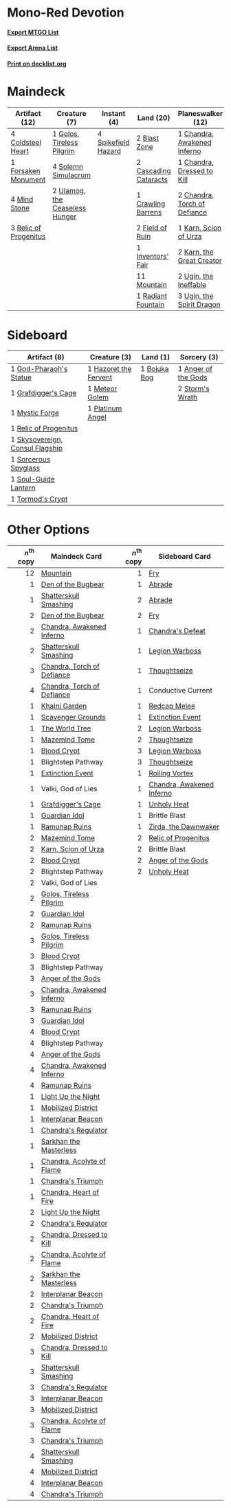 # Mono-Red Devotion

#### [Export MTGO List](../collection/Mono-Red%20Devotion/Mono-Red%20Devotion.txt)
#### [Export Arena List](../collection/Mono-Red%20Devotion/Mono-Red%20Devotion_arena.txt)
#### [Print on decklist.org](http://decklist.org/?deckmain=2%09Anger%20of%20the%20Gods%0A2%09Blast%20Zone%0A2%09Cascading%20Cataracts%0A1%09Chandra,%20Awakened%20Inferno%0A1%09Chandra,%20Dressed%20to%20Kill%0A2%09Chandra,%20Torch%20of%20Defiance%0A4%09Coldsteel%20Heart%0A1%09Crawling%20Barrens%0A2%09Field%20of%20Ruin%0A1%09Forsaken%20Monument%0A1%09Golos,%20Tireless%20Pilgrim%0A1%09Inventors'%20Fair%0A3%09Irencrag%20Feat%0A1%09Karn,%20Scion%20of%20Urza%0A2%09Karn,%20the%20Great%20Creator%0A4%09Mind%20Stone%0A11%09Mountain%0A1%09Radiant%20Fountain%0A3%09Relic%20of%20Progenitus%0A4%09Solemn%20Simulacrum%0A4%09Spikefield%20Hazard%0A2%09Ugin,%20the%20Ineffable%0A3%09Ugin,%20the%20Spirit%20Dragon%0A2%09Ulamog,%20the%20Ceaseless%20Hunger&deckside=1%09Anger%20of%20the%20Gods%0A1%09Bojuka%20Bog%0A1%09God-Pharaoh's%20Statue%0A1%09Grafdigger's%20Cage%0A1%09Hazoret%20the%20Fervent%0A1%09Meteor%20Golem%0A1%09Mystic%20Forge%0A1%09Platinum%20Angel%0A1%09Relic%20of%20Progenitus%0A1%09Skysovereign,%20Consul%20Flagship%0A1%09Sorcerous%20Spyglass%0A1%09Soul-Guide%20Lantern%0A2%09Storm's%20Wrath%0A1%09Tormod's%20Crypt)
# Maindeck

|                                         Artifact (12)                                          |                                              Creature (7)                                               |                                         Instant (4)                                          |                                           Land (20)                                            |                                           Planeswalker (12)                                           |                                         Sorcery (5)                                          |
|------------------------------------------------------------------------------------------------|---------------------------------------------------------------------------------------------------------|----------------------------------------------------------------------------------------------|------------------------------------------------------------------------------------------------|-------------------------------------------------------------------------------------------------------|----------------------------------------------------------------------------------------------|
|4 [Coldsteel Heart](http://gatherer.wizards.com/Pages/Card/Details.aspx?multiverseid=405178)    |1 [Golos, Tireless Pilgrim](http://gatherer.wizards.com/Pages/Card/Details.aspx?multiverseid=466980)     |4 [Spikefield Hazard](http://gatherer.wizards.com/Pages/Card/Details.aspx?multiverseid=491809)|2 [Blast Zone](http://gatherer.wizards.com/Pages/Card/Details.aspx?multiverseid=461171)         |1 [Chandra, Awakened Inferno](http://gatherer.wizards.com/Pages/Card/Details.aspx?multiverseid=466881) |2 [Anger of the Gods](http://gatherer.wizards.com/Pages/Card/Details.aspx?multiverseid=438682)|
|1 [Forsaken Monument](http://gatherer.wizards.com/Pages/Card/Details.aspx?multiverseid=491895)  |4 [Solemn Simulacrum](http://gatherer.wizards.com/Pages/Card/Details.aspx?multiverseid=389682)           |                                                                                              |2 [Cascading Cataracts](http://gatherer.wizards.com/Pages/Card/Details.aspx?multiverseid=426942)|1 [Chandra, Dressed to Kill](http://gatherer.wizards.com/Pages/Card/Details.aspx?multiverseid=541004)  |3 [Irencrag Feat](http://gatherer.wizards.com/Pages/Card/Details.aspx?multiverseid=473089)    |
|4 [Mind Stone](http://gatherer.wizards.com/Pages/Card/Details.aspx?multiverseid=135280)         |2 [Ulamog, the Ceaseless Hunger](http://gatherer.wizards.com/Pages/Card/Details.aspx?multiverseid=402079)|                                                                                              |1 [Crawling Barrens](http://gatherer.wizards.com/Pages/Card/Details.aspx?multiverseid=491917)   |2 [Chandra, Torch of Defiance](http://gatherer.wizards.com/Pages/Card/Details.aspx?multiverseid=417683)|                                                                                              |
|3 [Relic of Progenitus](http://gatherer.wizards.com/Pages/Card/Details.aspx?multiverseid=174824)|                                                                                                         |                                                                                              |2 [Field of Ruin](http://gatherer.wizards.com/Pages/Card/Details.aspx?multiverseid=435415)      |1 [Karn, Scion of Urza](http://gatherer.wizards.com/Pages/Card/Details.aspx?multiverseid=442889)       |                                                                                              |
|                                                                                                |                                                                                                         |                                                                                              |1 [Inventors' Fair](http://gatherer.wizards.com/Pages/Card/Details.aspx?multiverseid=417820)    |2 [Karn, the Great Creator](http://gatherer.wizards.com/Pages/Card/Details.aspx?multiverseid=460928)   |                                                                                              |
|                                                                                                |                                                                                                         |                                                                                              |11 [Mountain](http://gatherer.wizards.com/Pages/Card/Details.aspx?multiverseid=439859)          |2 [Ugin, the Ineffable](http://gatherer.wizards.com/Pages/Card/Details.aspx?multiverseid=460929)       |                                                                                              |
|                                                                                                |                                                                                                         |                                                                                              |1 [Radiant Fountain](http://gatherer.wizards.com/Pages/Card/Details.aspx?multiverseid=438810)   |3 [Ugin, the Spirit Dragon](http://gatherer.wizards.com/Pages/Card/Details.aspx?multiverseid=391948)   |                                                                                              |


# Sideboard

|                                               Artifact (8)                                               |                                          Creature (3)                                          |                                       Land (1)                                        |                                         Sorcery (3)                                          |
|----------------------------------------------------------------------------------------------------------|------------------------------------------------------------------------------------------------|---------------------------------------------------------------------------------------|----------------------------------------------------------------------------------------------|
|1 [God-Pharaoh's Statue](http://gatherer.wizards.com/Pages/Card/Details.aspx?multiverseid=461165)         |1 [Hazoret the Fervent](http://gatherer.wizards.com/Pages/Card/Details.aspx?multiverseid=426838)|1 [Bojuka Bog](http://gatherer.wizards.com/Pages/Card/Details.aspx?multiverseid=376269)|1 [Anger of the Gods](http://gatherer.wizards.com/Pages/Card/Details.aspx?multiverseid=438682)|
|1 [Grafdigger's Cage](http://gatherer.wizards.com/Pages/Card/Details.aspx?multiverseid=278452)            |1 [Meteor Golem](http://gatherer.wizards.com/Pages/Card/Details.aspx?multiverseid=447378)       |                                                                                       |2 [Storm's Wrath](http://gatherer.wizards.com/Pages/Card/Details.aspx?multiverseid=476408)    |
|1 [Mystic Forge](http://gatherer.wizards.com/Pages/Card/Details.aspx?multiverseid=466987)                 |1 [Platinum Angel](http://gatherer.wizards.com/Pages/Card/Details.aspx?multiverseid=106537)     |                                                                                       |                                                                                              |
|1 [Relic of Progenitus](http://gatherer.wizards.com/Pages/Card/Details.aspx?multiverseid=174824)          |                                                                                                |                                                                                       |                                                                                              |
|1 [Skysovereign, Consul Flagship](http://gatherer.wizards.com/Pages/Card/Details.aspx?multiverseid=417807)|                                                                                                |                                                                                       |                                                                                              |
|1 [Sorcerous Spyglass](http://gatherer.wizards.com/Pages/Card/Details.aspx?multiverseid=435407)           |                                                                                                |                                                                                       |                                                                                              |
|1 [Soul-Guide Lantern](http://gatherer.wizards.com/Pages/Card/Details.aspx?multiverseid=476488)           |                                                                                                |                                                                                       |                                                                                              |
|1 [Tormod's Crypt](http://gatherer.wizards.com/Pages/Card/Details.aspx?multiverseid=389723)               |                                                                                                |                                                                                       |                                                                                              |


# Other Options

|*n*<sup>th</sup> copy|                                            Maindeck Card                                            |*n*<sup>th</sup> copy|                                           Sideboard Card                                           |
|--------------------:|-----------------------------------------------------------------------------------------------------|--------------------:|----------------------------------------------------------------------------------------------------|
|                   12|[Mountain](http://gatherer.wizards.com/Pages/Card/Details.aspx?multiverseid=439859)                  |                    1|[Fry](http://gatherer.wizards.com/Pages/Card/Details.aspx?multiverseid=466894)                      |
|                    1|[Den of the Bugbear](http://gatherer.wizards.com/Pages/Card/Details.aspx?multiverseid=527541)        |                    1|[Abrade](http://gatherer.wizards.com/Pages/Card/Details.aspx?multiverseid=430772)                   |
|                    1|[Shatterskull Smashing](http://gatherer.wizards.com/Pages/Card/Details.aspx?multiverseid=491802)     |                    2|[Abrade](http://gatherer.wizards.com/Pages/Card/Details.aspx?multiverseid=430772)                   |
|                    2|[Den of the Bugbear](http://gatherer.wizards.com/Pages/Card/Details.aspx?multiverseid=527541)        |                    2|[Fry](http://gatherer.wizards.com/Pages/Card/Details.aspx?multiverseid=466894)                      |
|                    2|[Chandra, Awakened Inferno](http://gatherer.wizards.com/Pages/Card/Details.aspx?multiverseid=466881) |                    1|[Chandra's Defeat](http://gatherer.wizards.com/Pages/Card/Details.aspx?multiverseid=430775)         |
|                    2|[Shatterskull Smashing](http://gatherer.wizards.com/Pages/Card/Details.aspx?multiverseid=491802)     |                    1|[Legion Warboss](http://gatherer.wizards.com/Pages/Card/Details.aspx?multiverseid=452859)           |
|                    3|[Chandra, Torch of Defiance](http://gatherer.wizards.com/Pages/Card/Details.aspx?multiverseid=417683)|                    1|[Thoughtseize](http://gatherer.wizards.com/Pages/Card/Details.aspx?multiverseid=438676)             |
|                    4|[Chandra, Torch of Defiance](http://gatherer.wizards.com/Pages/Card/Details.aspx?multiverseid=417683)|                    1|Conductive Current                                                                                  |
|                    1|[Khalni Garden](http://gatherer.wizards.com/Pages/Card/Details.aspx?multiverseid=220535)             |                    1|[Redcap Melee](http://gatherer.wizards.com/Pages/Card/Details.aspx?multiverseid=473097)             |
|                    1|[Scavenger Grounds](http://gatherer.wizards.com/Pages/Card/Details.aspx?multiverseid=430871)         |                    1|[Extinction Event](http://gatherer.wizards.com/Pages/Card/Details.aspx?multiverseid=479608)         |
|                    1|[The World Tree](http://gatherer.wizards.com/Pages/Card/Details.aspx?multiverseid=503895)            |                    2|[Legion Warboss](http://gatherer.wizards.com/Pages/Card/Details.aspx?multiverseid=452859)           |
|                    1|[Mazemind Tome](http://gatherer.wizards.com/Pages/Card/Details.aspx?multiverseid=485555)             |                    2|[Thoughtseize](http://gatherer.wizards.com/Pages/Card/Details.aspx?multiverseid=438676)             |
|                    1|[Blood Crypt](http://gatherer.wizards.com/Pages/Card/Details.aspx?multiverseid=97102)                |                    3|[Legion Warboss](http://gatherer.wizards.com/Pages/Card/Details.aspx?multiverseid=452859)           |
|                    1|Blightstep Pathway                                                                                   |                    3|[Thoughtseize](http://gatherer.wizards.com/Pages/Card/Details.aspx?multiverseid=438676)             |
|                    1|[Extinction Event](http://gatherer.wizards.com/Pages/Card/Details.aspx?multiverseid=479608)          |                    1|[Roiling Vortex](http://gatherer.wizards.com/Pages/Card/Details.aspx?multiverseid=491797)           |
|                    1|Valki, God of Lies                                                                                   |                    1|[Chandra, Awakened Inferno](http://gatherer.wizards.com/Pages/Card/Details.aspx?multiverseid=466881)|
|                    1|[Grafdigger's Cage](http://gatherer.wizards.com/Pages/Card/Details.aspx?multiverseid=278452)         |                    1|[Unholy Heat](http://gatherer.wizards.com/Pages/Card/Details.aspx?multiverseid=522221)              |
|                    1|[Guardian Idol](http://gatherer.wizards.com/Pages/Card/Details.aspx?multiverseid=51138)              |                    1|Brittle Blast                                                                                       |
|                    1|[Ramunap Ruins](http://gatherer.wizards.com/Pages/Card/Details.aspx?multiverseid=430870)             |                    1|[Zirda, the Dawnwaker](http://gatherer.wizards.com/Pages/Card/Details.aspx?multiverseid=479753)     |
|                    2|[Mazemind Tome](http://gatherer.wizards.com/Pages/Card/Details.aspx?multiverseid=485555)             |                    2|[Relic of Progenitus](http://gatherer.wizards.com/Pages/Card/Details.aspx?multiverseid=174824)      |
|                    2|[Karn, Scion of Urza](http://gatherer.wizards.com/Pages/Card/Details.aspx?multiverseid=442889)       |                    2|Brittle Blast                                                                                       |
|                    2|[Blood Crypt](http://gatherer.wizards.com/Pages/Card/Details.aspx?multiverseid=97102)                |                    2|[Anger of the Gods](http://gatherer.wizards.com/Pages/Card/Details.aspx?multiverseid=438682)        |
|                    2|Blightstep Pathway                                                                                   |                    2|[Unholy Heat](http://gatherer.wizards.com/Pages/Card/Details.aspx?multiverseid=522221)              |
|                    2|Valki, God of Lies                                                                                   |                     |                                                                                                    |
|                    2|[Golos, Tireless Pilgrim](http://gatherer.wizards.com/Pages/Card/Details.aspx?multiverseid=466980)   |                     |                                                                                                    |
|                    2|[Guardian Idol](http://gatherer.wizards.com/Pages/Card/Details.aspx?multiverseid=51138)              |                     |                                                                                                    |
|                    2|[Ramunap Ruins](http://gatherer.wizards.com/Pages/Card/Details.aspx?multiverseid=430870)             |                     |                                                                                                    |
|                    3|[Golos, Tireless Pilgrim](http://gatherer.wizards.com/Pages/Card/Details.aspx?multiverseid=466980)   |                     |                                                                                                    |
|                    3|[Blood Crypt](http://gatherer.wizards.com/Pages/Card/Details.aspx?multiverseid=97102)                |                     |                                                                                                    |
|                    3|Blightstep Pathway                                                                                   |                     |                                                                                                    |
|                    3|[Anger of the Gods](http://gatherer.wizards.com/Pages/Card/Details.aspx?multiverseid=438682)         |                     |                                                                                                    |
|                    3|[Chandra, Awakened Inferno](http://gatherer.wizards.com/Pages/Card/Details.aspx?multiverseid=466881) |                     |                                                                                                    |
|                    3|[Ramunap Ruins](http://gatherer.wizards.com/Pages/Card/Details.aspx?multiverseid=430870)             |                     |                                                                                                    |
|                    3|[Guardian Idol](http://gatherer.wizards.com/Pages/Card/Details.aspx?multiverseid=51138)              |                     |                                                                                                    |
|                    4|[Blood Crypt](http://gatherer.wizards.com/Pages/Card/Details.aspx?multiverseid=97102)                |                     |                                                                                                    |
|                    4|Blightstep Pathway                                                                                   |                     |                                                                                                    |
|                    4|[Anger of the Gods](http://gatherer.wizards.com/Pages/Card/Details.aspx?multiverseid=438682)         |                     |                                                                                                    |
|                    4|[Chandra, Awakened Inferno](http://gatherer.wizards.com/Pages/Card/Details.aspx?multiverseid=466881) |                     |                                                                                                    |
|                    4|[Ramunap Ruins](http://gatherer.wizards.com/Pages/Card/Details.aspx?multiverseid=430870)             |                     |                                                                                                    |
|                    1|[Light Up the Night](http://gatherer.wizards.com/Pages/Card/Details.aspx?multiverseid=534925)        |                     |                                                                                                    |
|                    1|[Mobilized District](http://gatherer.wizards.com/Pages/Card/Details.aspx?multiverseid=461176)        |                     |                                                                                                    |
|                    1|[Interplanar Beacon](http://gatherer.wizards.com/Pages/Card/Details.aspx?multiverseid=461174)        |                     |                                                                                                    |
|                    1|[Chandra's Regulator](http://gatherer.wizards.com/Pages/Card/Details.aspx?multiverseid=466885)       |                     |                                                                                                    |
|                    1|[Sarkhan the Masterless](http://gatherer.wizards.com/Pages/Card/Details.aspx?multiverseid=461070)    |                     |                                                                                                    |
|                    1|[Chandra, Acolyte of Flame](http://gatherer.wizards.com/Pages/Card/Details.aspx?multiverseid=466880) |                     |                                                                                                    |
|                    1|[Chandra's Triumph](http://gatherer.wizards.com/Pages/Card/Details.aspx?multiverseid=461048)         |                     |                                                                                                    |
|                    1|[Chandra, Heart of Fire](http://gatherer.wizards.com/Pages/Card/Details.aspx?multiverseid=485458)    |                     |                                                                                                    |
|                    2|[Light Up the Night](http://gatherer.wizards.com/Pages/Card/Details.aspx?multiverseid=534925)        |                     |                                                                                                    |
|                    2|[Chandra's Regulator](http://gatherer.wizards.com/Pages/Card/Details.aspx?multiverseid=466885)       |                     |                                                                                                    |
|                    2|[Chandra, Dressed to Kill](http://gatherer.wizards.com/Pages/Card/Details.aspx?multiverseid=541004)  |                     |                                                                                                    |
|                    2|[Chandra, Acolyte of Flame](http://gatherer.wizards.com/Pages/Card/Details.aspx?multiverseid=466880) |                     |                                                                                                    |
|                    2|[Sarkhan the Masterless](http://gatherer.wizards.com/Pages/Card/Details.aspx?multiverseid=461070)    |                     |                                                                                                    |
|                    2|[Interplanar Beacon](http://gatherer.wizards.com/Pages/Card/Details.aspx?multiverseid=461174)        |                     |                                                                                                    |
|                    2|[Chandra's Triumph](http://gatherer.wizards.com/Pages/Card/Details.aspx?multiverseid=461048)         |                     |                                                                                                    |
|                    2|[Chandra, Heart of Fire](http://gatherer.wizards.com/Pages/Card/Details.aspx?multiverseid=485458)    |                     |                                                                                                    |
|                    2|[Mobilized District](http://gatherer.wizards.com/Pages/Card/Details.aspx?multiverseid=461176)        |                     |                                                                                                    |
|                    3|[Chandra, Dressed to Kill](http://gatherer.wizards.com/Pages/Card/Details.aspx?multiverseid=541004)  |                     |                                                                                                    |
|                    3|[Shatterskull Smashing](http://gatherer.wizards.com/Pages/Card/Details.aspx?multiverseid=491802)     |                     |                                                                                                    |
|                    3|[Chandra's Regulator](http://gatherer.wizards.com/Pages/Card/Details.aspx?multiverseid=466885)       |                     |                                                                                                    |
|                    3|[Interplanar Beacon](http://gatherer.wizards.com/Pages/Card/Details.aspx?multiverseid=461174)        |                     |                                                                                                    |
|                    3|[Mobilized District](http://gatherer.wizards.com/Pages/Card/Details.aspx?multiverseid=461176)        |                     |                                                                                                    |
|                    3|[Chandra, Acolyte of Flame](http://gatherer.wizards.com/Pages/Card/Details.aspx?multiverseid=466880) |                     |                                                                                                    |
|                    3|[Chandra's Triumph](http://gatherer.wizards.com/Pages/Card/Details.aspx?multiverseid=461048)         |                     |                                                                                                    |
|                    4|[Shatterskull Smashing](http://gatherer.wizards.com/Pages/Card/Details.aspx?multiverseid=491802)     |                     |                                                                                                    |
|                    4|[Mobilized District](http://gatherer.wizards.com/Pages/Card/Details.aspx?multiverseid=461176)        |                     |                                                                                                    |
|                    4|[Interplanar Beacon](http://gatherer.wizards.com/Pages/Card/Details.aspx?multiverseid=461174)        |                     |                                                                                                    |
|                    4|[Chandra's Triumph](http://gatherer.wizards.com/Pages/Card/Details.aspx?multiverseid=461048)         |                     |                                                                                                    |

